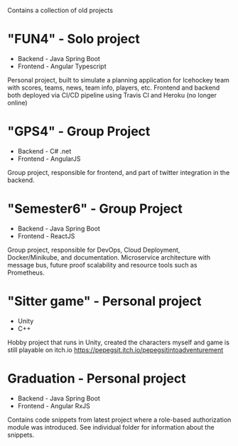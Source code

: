 Contains a collection of old projects

# "FUN4" - Solo project
* Backend - Java Spring Boot
* Frontend - Angular Typescript

Personal project, built to simulate a planning application for Icehockey team with scores, teams, news, team info, players, etc.
Frontend and backend both deployed via CI/CD pipeline using Travis CI and Heroku (no longer online)

# "GPS4" - Group Project
* Backend - C# .net
* Frontend - AngularJS

Group project, responsible for frontend, and part of twitter integration in the backend.

# "Semester6" - Group Project
* Backend - Java Spring Boot
* Frontend - ReactJS

Group project, responsible for DevOps, Cloud Deployment, Docker/Minikube, and documentation.
Microservice architecture with message bus, future proof scalability and resource tools such as Prometheus.

# "Sitter game" - Personal project
* Unity
* C++

Hobby project that runs in Unity, created the characters myself and game is still playable on itch.io
https://pepegsit.itch.io/pepegsitintoadventurement

# Graduation - Personal project
* Backend - Java Spring Boot
* Frontend - Angular RxJS

Contains code snippets from latest project where a role-based authorization module was introduced.
See individual folder for information about the snippets.
